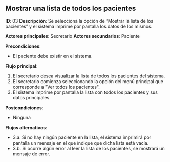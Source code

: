 ## Mostrar una lista de todos los pacientes

**ID**: 03
**Descripción**: Se selecciona la opción de “Mostrar la lista de los pacientes” y el sistema imprime por pantalla los datos de los mismos.

**Actores principales**: Secretario
**Actores secundarios**: Paciente

**Precondiciones**:
* El paciente debe existir en el sistema.

**Flujo principal**:
1. El secretario desea visualizar la lista de todos los pacientes del sistema.
1. El secretario comienza seleccionando la opción del menú principal que corresponde a "Ver todos los pacientes".
1. El sistema imprime por pantalla la lista con todos los pacientes y sus datos principales.

**Postcondiciones**:
* Ninguna

**Flujos alternativos**:

* 3.a. Si no hay ningún paciente en la lista, el sistema imprimirá por pantalla un mensaje en el que indique que dicha lista está vacía.
* 3.b. Si ocurre algún error al leer la lista de los pacientes, se mostrará un mensaje de error.